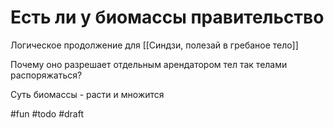 # Есть ли у биомассы правительство

Логическое продолжение для [[Синдзи, полезай в гребаное тело]]

Почему оно разрешает отдельным арендатором тел так телами распоряжаться?

Суть биомассы - расти и множится

#fun #todo
#draft
